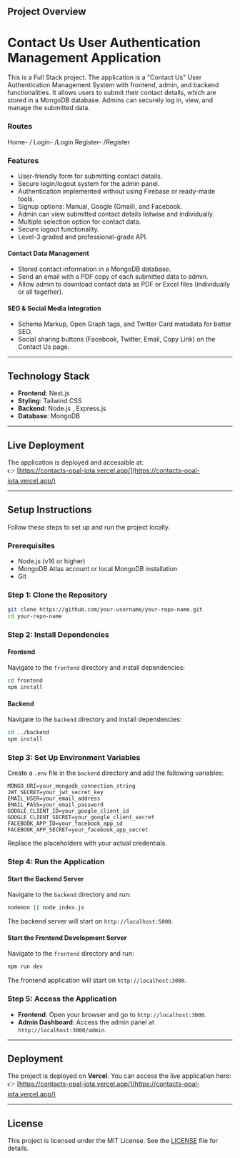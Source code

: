 ## Project Overview

# Contact Us User Authentication Management Application

This is a Full Stack project. The application is a "Contact Us" User Authentication Management System with frontend, admin, and backend functionalities. It allows users to submit their contact details, which are stored in a MongoDB database. Admins can securely log in, view, and manage the submitted data.

### Routes
Home- /
Login- /Login
Register- /Register


### Features

- User-friendly form for submitting contact details.
- Secure login/logout system for the admin panel.
- Authentication implemented without using Firebase or ready-made tools.
- Signup options: Manual, Google (Gmail), and Facebook.
- Admin can view submitted contact details listwise and individually.
- Multiple selection option for contact data.
- Secure logout functionality.
- Level-3 graded and professional-grade API.

#### Contact Data Management
- Stored contact information in a MongoDB database.
- Send an email with a PDF copy of each submitted data to admin.
- Allow admin to download contact data as PDF or Excel files (individually or all together).

#### SEO & Social Media Integration
- Schema Markup, Open Graph tags, and Twitter Card metadata for better SEO.
- Social sharing buttons (Facebook, Twitter, Email, Copy Link) on the Contact Us page.

---

## Technology Stack

- **Frontend**: Next.js
- **Styling**: Tailwind CSS
- **Backend**: Node.js , Express.js
- **Database**: MongoDB

---

## Live Deployment

The application is deployed and accessible at:  
👉 [https://contacts-opal-iota.vercel.app/](https://contacts-opal-iota.vercel.app/)

---

## Setup Instructions

Follow these steps to set up and run the project locally.

### Prerequisites

- Node.js (v16 or higher)
- MongoDB Atlas account or local MongoDB installation
- Git

### Step 1: Clone the Repository

```bash
git clone https://github.com/your-username/your-repo-name.git
cd your-repo-name
```

### Step 2: Install Dependencies

#### Frontend
Navigate to the `frontend` directory and install dependencies:

```bash
cd frontend
npm install
```

#### Backend
Navigate to the `backend` directory and install dependencies:

```bash
cd ../backend
npm install
```

### Step 3: Set Up Environment Variables

Create a `.env` file in the `backend` directory and add the following variables:

```env
MONGO_URI=your_mongodb_connection_string
JWT_SECRET=your_jwt_secret_key
EMAIL_USER=your_email_address
EMAIL_PASS=your_email_password
GOOGLE_CLIENT_ID=your_google_client_id
GOOGLE_CLIENT_SECRET=your_google_client_secret
FACEBOOK_APP_ID=your_facebook_app_id
FACEBOOK_APP_SECRET=your_facebook_app_secret
```

Replace the placeholders with your actual credentials.

### Step 4: Run the Application

#### Start the Backend Server
Navigate to the `backend` directory and run:

```bash
nodemon || node index.js
```

The backend server will start on `http://localhost:5000`.

#### Start the Frontend Development Server
Navigate to the `frontend` directory and run:

```bash
npm run dev
```

The frontend application will start on `http://localhost:3000`.

### Step 5: Access the Application

- **Frontend**: Open your browser and go to `http://localhost:3000`.
- **Admin Dashboard**: Access the admin panel at `http://localhost:3000/admin`.

---

## Deployment

The project is deployed on **Vercel**. You can access the live application here:  
👉 [https://contacts-opal-iota.vercel.app/](https://contacts-opal-iota.vercel.app/)

---

## License

This project is licensed under the MIT License. See the [LICENSE](LICENSE) file for details.
